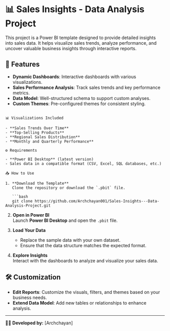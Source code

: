 # 📊 Sales Insights - Data Analysis Project

This project is a Power BI template designed to provide detailed insights into sales data. It helps visualize sales trends, analyze performance, and uncover valuable business insights through interactive reports.

## 🚀 Features

- **Dynamic Dashboards**: Interactive dashboards with various visualizations.
- **Sales Performance Analysis**: Track sales trends and key performance metrics.
- **Data Model**: Well-structured schema to support custom analyses.
- **Custom Themes**: Pre-configured themes for consistent styling.

```

📊 Visualizations Included

- **Sales Trends Over Time**
- **Top-Selling Products**
- **Regional Sales Distribution**
- **Monthly and Quarterly Performance**

⚙️ Requirements

- **Power BI Desktop** (latest version)
- Sales data in a compatible format (CSV, Excel, SQL databases, etc.)

📥 How to Use

1. **Download the Template**  
   Clone the repository or download the `.pbit` file.

   ```bash
   git clone https://github.com/Archchayan001/Sales-Insights---Data-Analysis-Project.git
   ```

2. **Open in Power BI**  
   Launch **Power BI Desktop** and open the `.pbit` file.

3. **Load Your Data**  
   - Replace the sample data with your own dataset.
   - Ensure that the data structure matches the expected format.

4. **Explore Insights**  
   Interact with the dashboards to analyze and visualize your sales data.

## 🛠️ Customization

- **Edit Reports**: Customize the visuals, filters, and themes based on your business needs.
- **Extend Data Model**: Add new tables or relationships to enhance analysis.

---

👨‍💻 **Developed by:** [Archchayan]  
